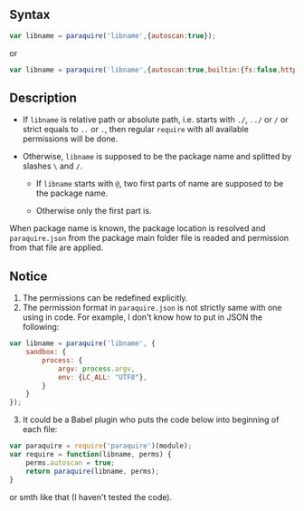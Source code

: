 ## Syntax
```js
var libname = paraquire('libname',{autoscan:true});
```
or
```js
var libname = paraquire('libname',{autoscan:true,builtin:{fs:false,http:true}});
```
## Description
* If `libname` is relative path or absolute path, i.e. starts with `./`, `../` or `/` or strict equals to `..` or `.`,
then regular `require` with all available permissions will be done.

* Otherwise, `libname` is supposed to be the package name and splitted by slashes `\` and `/`.

    * If `libname` starts with `@`, two first parts of name are supposed to be the package name.

    * Otherwise only the first part is.

When package name is known, the package location is resolved and `paraquire.json` from the package main folder file is readed and permission from that file are applied.

## Notice
1. The permissions can be redefined explicitly.
2. The permission format in `paraquire.json` is not strictly same with one using in code. For example, I don't know how to put in JSON the following:
```js
var libname = paraquire('libname', {
    sandbox: {
        process: {
            argv: process.argv,
            env: {LC_ALL: "UTF8"},
        }
    }
});
```
3. It could be a Babel plugin who puts the code below into beginning of each file:
```js
var paraquire = require('paraquire')(module);
var require = function(libname, perms) {
    perms.autoscan = true;
    return paraquire(libname, perms);
}
```
or smth like that (I haven't tested the code).